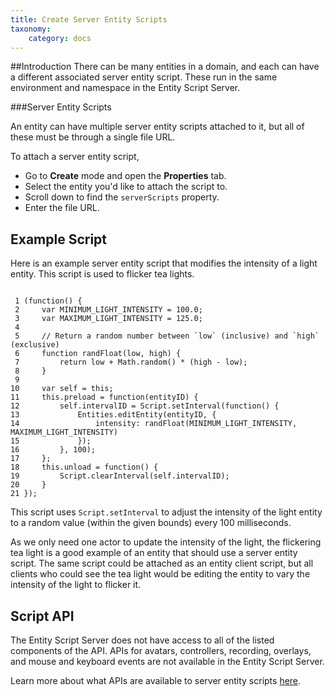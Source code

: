 ```yaml
---
title: Create Server Entity Scripts
taxonomy:
    category: docs
---
```


##Introduction
There can be many entities in a domain, and each can have a different associated server entity script. These run in the same environment and namespace in the Entity Script Server.

###Server Entity Scripts

An entity can have multiple server entity scripts attached to it, but all of these must be through a single file URL. 

To attach a server entity script, 
- Go to **Create** mode and open the **Properties** tab. 
- Select the entity you'd like to attach the script to.
- Scroll down to find the `serverScripts` property.
- Enter the file URL. 

## Example Script

Here is an example server entity script that modifies the intensity of a light entity. This script is used to flicker tea lights.

```

 1 (function() {
 2     var MINIMUM_LIGHT_INTENSITY = 100.0;
 3     var MAXIMUM_LIGHT_INTENSITY = 125.0;
 4
 5     // Return a random number between `low` (inclusive) and `high` (exclusive)
 6     function randFloat(low, high) {
 7         return low + Math.random() * (high - low);
 8     }
 9
10     var self = this;
11     this.preload = function(entityID) {
12         self.intervalID = Script.setInterval(function() {
13             Entities.editEntity(entityID, {
14                 intensity: randFloat(MINIMUM_LIGHT_INTENSITY, MAXIMUM_LIGHT_INTENSITY)
15             });
16         }, 100);
17     };
18     this.unload = function() {
19         Script.clearInterval(self.intervalID);
20     }
21 });

```


This script uses `Script.setInterval` to adjust the intensity of the light entity to a random value (within the given bounds) every 100 milliseconds.

As we only need one actor to update the intensity of the light, the flickering tea light is a good example of an entity that should use a server entity script. The same script could be attached as an entity client script, but all clients who could see the tea light would be editing the entity to vary the intensity of the light to flicker it.

## Script API

The Entity Script Server does not have access to all of the listed components of the API. APIs for avatars, controllers, recording, overlays, and mouse and keyboard events are not available in the Entity Script Server.

Learn more about what APIs are available to server entity scripts [here](../../../../api-reference/entities).

